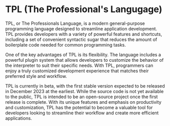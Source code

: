 # TPL (The Professional's Langugage)
TPL, or The Professionals Language, is a modern general-purpose programming language designed to streamline application development. TPL provides developers with a variety of powerful features and shortcuts, including a set of convenient syntactic sugar that reduces the amount of boilerplate code needed for common programming tasks.

One of the key advantages of TPL is its flexibility. The language includes a powerful plugin system that allows developers to customize the behavior of the interpreter to suit their specific needs. With TPL, programmers can enjoy a truly customized development experience that matches their preferred style and workflow.

TPL is currently in beta, with the first stable version expected to be released in December 2023 at the earliest. While the source code is not yet available to the public, TPL is intended to be an open-source project once the first release is complete. With its unique features and emphasis on productivity and customization, TPL has the potential to become a valuable tool for developers looking to streamline their workflow and create more efficient applications.
